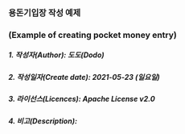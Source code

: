### 용돈기입장 작성 예제
### (Example of creating pocket money entry)

##### 1. 작성자(Author): 도도(Dodo)
##### 2. 작성일자(Create date): 2021-05-23 (일요일)
##### 3. 라이선스(Licences): Apache License v2.0
##### 4. 비고(Description):

